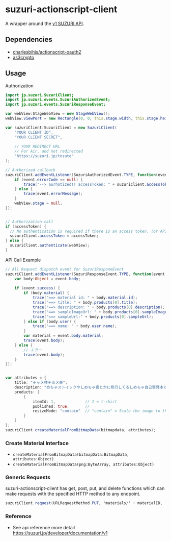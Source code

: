 # suzuri-actionscript-client

A wrapper around the [v1 SUZURI API](https://suzuri.jp/developer).

## Dependencies

* [charlesbihis/actionscript-oauth2](https://github.com/charlesbihis/actionscript-oauth2)
* [as3crypto](https://code.google.com/p/as3crypto/)

## Usage

Authorization

```actionscript
import jp.suzuri.SuzuriClient;
import jp.suzuri.events.SuzuriAuthorizedEvent;
import jp.suzuri.events.SuzuriResponseEvent;

var webView:StageWebView = new StageWebView();
webView.viewPort = new Rectangle(0, 0, this.stage.width, this.stage.height);

var suzuriClient:SuzuriClient = new SuzuriClient(
	"YOUR CLIENT ID",
	"YOUR CLIENT SECRET",
	
    // YOUR REDIRECT URL
    // For Air, and not redirected
	"https://suzuri.jp/tosute"
);

// Authorized callback
suzuriClient.addEventListener(SuzuriAuthorizedEvent.TYPE, function(event:SuzuriAuthorizedEvent) {
	if (event.errorCode == null) {
		trace("--> aurhotized!! accessToken: " + suzuriClient.accessToken);
	} else {
		trace(event.errorMessage);
	}
	webView.stage = null;
});


// Authorization call
if (accessToken) {
  // No authentication is required if there is an access token. (or API KEY)
  suzuriClient.accessToken = accessToken;
} else {
  suzuriClient.authenticate(webView);
}
```

API Call Example

```actionscript
// All Request dispatch event for SuzuriResponeEvent
suzuriClient.addEventListener(SuzuriResponseEvent.TYPE, function(event:SuzuriResponseEvent) {
	var body:Object = event.body;
	
	if (event.success) {
		if (body.material) {
			trace("==> material id: " + body.material.id);
			trace("==> title: " + body.products[0].title);
			trace("==> description: " + body.products[0].description);
			trace("==> sampleImageUrl: " + body.products[0].sampleImageUrl);
			trace("==> sampleUrl:" + body.products[0].sampleUrl);
		} else if (body.user) {
			trace("==> name: " + body.user.name);
		}
		var material = event.body.material;
		trace(event.body);
	} else {
		// エラー
		trace(event.body);
	}
});


var attributes = {
	title: "チャメ林チョメ夫",
	description: "めちゃストイックやしめちゃ夜とかに修行してるしめちゃ自己啓発本とかも読む侍をプリントしました",
	products: [
		{ 
			itemId: 1,             // 1 = t-shirt
			published: true,       // 
			resizeMode: "contain"  // "contain" = Scale the image to the largest size such that both its width and its height can fit inside the t-shirt print area
		}
	]
};
suzuriClient.createMaterialFromBitmapData(bitmapdata, attributes);
```

### Create Material Interface

* `createMaterialFromBitmapData(bitmapData:BitmapData, attributes:Object)`
* `createMaterialFromBitmapData(png:ByteArray, attributes:Object)`

### Generic Requests

suzuri-actionscript-client has get, post, put, and delete functions which can make requests with the specified HTTP method to any endpoint.

```actionscript
suzuriClient.request(URLRequestMethod.PUT, 'materials/' + materialID, { price: 500 })
```

### Reference

* See api reference more detail https://suzuri.jp/developer/documentation/v1
